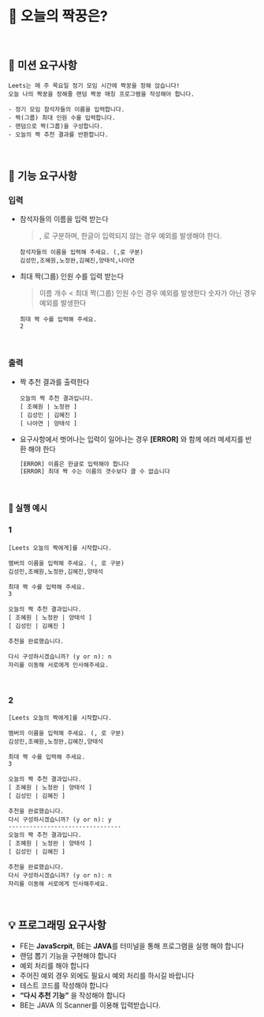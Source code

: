 # 👥 오늘의 짝꿍은?

</br>

## :dart: 미션 요구사항


    Leets는 매 주 목요일 정기 모임 시간에 짝꿍을 정해 앉습니다!
    오늘 나의 짝꿍을 정해줄 랜덤 짝꿍 매칭 프로그램을 작성해야 합니다.

    - 정기 모임 참석자들의 이름을 입력합니다.
    - 짝(그룹) 최대 인원 수를 입력합니다.
    - 랜덤으로 짝(그룹)을 구성합니다.
    - 오늘의 짝 추천 결과를 반환합니다.

</br>

## :robot: 기능 요구사항


### 입력

- 참석자들의 이름을 입력 받는다

  > , 로 구분하며, 한글이 입력되지 않는 경우 예외를 발생해야 한다.

  ```
  참석자들의 이름을 입력해 주세요. (,로 구분)
  김성민,조혜원,노정완,김혜진,양태석,나아연
  ```

- 최대 짝(그룹) 인원 수를 입력 받는다

  > 이름 개수 < 최대 짝(그룹) 인원 수인 경우 예외를 발생한다
  > 숫자가 아닌 경우 예외를 발생한다

  ```
  최대 짝 수를 입력해 주세요.
  2
  ```

</br>

### 출력

- 짝 추천 결과를 출력한다

  ```
  오늘의 짝 추천 결과입니다.
  [ 조혜원 | 노정완 ]
  [ 김성민 | 김혜진 ]
  [ 나아연 | 양태석 ]
  ```

- 요구사항에서 벗어나는 입력이 일어나는 경우 **[ERROR]** 와 함께 에러 메세지를 반환 해야 한다

  ```jsx
  [ERROR] 이름은 한글로 입력해야 합니다
  [ERROR] 최대 짝 수는 이름의 갯수보다 클 수 없습니다
  ```

</br>

### 📍 실행 예시


### 1

```
[Leets 오늘의 짝에게]를 시작합니다.

멤버의 이름을 입력해 주세요. (, 로 구분)
김성민,조혜원,노정완,김혜진,양태석

최대 짝 수를 입력해 주세요.
3

오늘의 짝 추천 결과입니다.
[ 조혜원 | 노정완 | 양태석 ]
[ 김성민 | 김혜진 ]

추천을 완료했습니다.

다시 구성하시겠습니까? (y or n): n
자리를 이동해 서로에게 인사해주세요.
```

</br>

### 2

```
[Leets 오늘의 짝에게]를 시작합니다.

멤버의 이름을 입력해 주세요. (, 로 구분)
김성민,조혜원,노정완,김혜진,양태석

최대 짝 수를 입력해 주세요.
3

오늘의 짝 추천 결과입니다.
[ 조혜원 | 노정완 | 양태석 ]
[ 김성민 | 김혜진 ]

추천을 완료했습니다.
다시 구성하시겠습니까? (y or n): y
--------------------------------
오늘의 짝 추천 결과입니다.
[ 조혜원 | 노정완 | 양태석 ]
[ 김성민 | 김혜진 ]

추천을 완료했습니다.
다시 구성하시겠습니까? (y or n): n
자리를 이동해 서로에게 인사해주세요.
```

</br>

## 💡 프로그래밍 요구사항


- FE는 **JavaScrpit**, BE는 **JAVA**를 터미널을 통해 프로그램을 실행 해야 합니다
- 랜덤 뽑기 기능을 구현해야 합니다
- 예외 처리를 해야 합니다
- 주어진 예외 경우 외에도 필요시 예외 처리를 하시길 바랍니다
- 테스트 코드를 작성해야 합니다
- **“다시 추천 기능”** 을 작성해야 합니다
- BE는 JAVA 의 Scanner를 이용해 입력받습니다.
